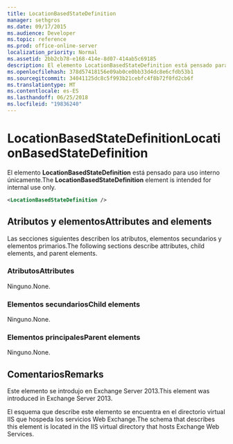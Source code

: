 ```yaml
---
title: LocationBasedStateDefinition
manager: sethgros
ms.date: 09/17/2015
ms.audience: Developer
ms.topic: reference
ms.prod: office-online-server
localization_priority: Normal
ms.assetid: 2bb2cb78-e168-414e-8d07-414ab5c69185
description: El elemento LocationBasedStateDefinition está pensado para uso interno únicamente.
ms.openlocfilehash: 378d57418156e09ab0ce0bb33d4dc8e6cfdb53b1
ms.sourcegitcommit: 34041125dc8c5f993b21cebfc4f8b72f0fd2cb6f
ms.translationtype: MT
ms.contentlocale: es-ES
ms.lasthandoff: 06/25/2018
ms.locfileid: "19836240"
---
```

# <a name="locationbasedstatedefinition"></a><span data-ttu-id="03bf9-103">LocationBasedStateDefinition</span><span class="sxs-lookup"><span data-stu-id="03bf9-103">LocationBasedStateDefinition</span></span>

<span data-ttu-id="03bf9-104">El elemento **LocationBasedStateDefinition** está pensado para uso interno únicamente.</span><span class="sxs-lookup"><span data-stu-id="03bf9-104">The **LocationBasedStateDefinition** element is intended for internal use only.</span></span> 
  
```XML
<LocationBasedStateDefinition />
```

## <a name="attributes-and-elements"></a><span data-ttu-id="03bf9-105">Atributos y elementos</span><span class="sxs-lookup"><span data-stu-id="03bf9-105">Attributes and elements</span></span>

<span data-ttu-id="03bf9-106">Las secciones siguientes describen los atributos, elementos secundarios y elementos primarios.</span><span class="sxs-lookup"><span data-stu-id="03bf9-106">The following sections describe attributes, child elements, and parent elements.</span></span>
  
### <a name="attributes"></a><span data-ttu-id="03bf9-107">Atributos</span><span class="sxs-lookup"><span data-stu-id="03bf9-107">Attributes</span></span>

<span data-ttu-id="03bf9-108">Ninguno.</span><span class="sxs-lookup"><span data-stu-id="03bf9-108">None.</span></span>
  
### <a name="child-elements"></a><span data-ttu-id="03bf9-109">Elementos secundarios</span><span class="sxs-lookup"><span data-stu-id="03bf9-109">Child elements</span></span>

<span data-ttu-id="03bf9-110">Ninguno.</span><span class="sxs-lookup"><span data-stu-id="03bf9-110">None.</span></span>
  
### <a name="parent-elements"></a><span data-ttu-id="03bf9-111">Elementos principales</span><span class="sxs-lookup"><span data-stu-id="03bf9-111">Parent elements</span></span>

<span data-ttu-id="03bf9-112">Ninguno.</span><span class="sxs-lookup"><span data-stu-id="03bf9-112">None.</span></span>
  
## <a name="remarks"></a><span data-ttu-id="03bf9-113">Comentarios</span><span class="sxs-lookup"><span data-stu-id="03bf9-113">Remarks</span></span>

<span data-ttu-id="03bf9-114">Este elemento se introdujo en Exchange Server 2013.</span><span class="sxs-lookup"><span data-stu-id="03bf9-114">This element was introduced in Exchange Server 2013.</span></span>
  
<span data-ttu-id="03bf9-115">El esquema que describe este elemento se encuentra en el directorio virtual IIS que hospeda los servicios Web Exchange.</span><span class="sxs-lookup"><span data-stu-id="03bf9-115">The schema that describes this element is located in the IIS virtual directory that hosts Exchange Web Services.</span></span>
  

